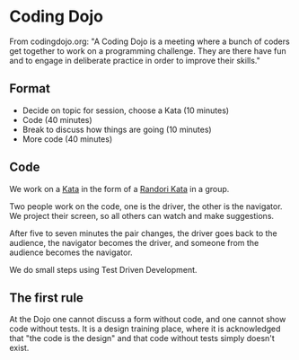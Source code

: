 # Coding Dojo

From codingdojo.org: "A Coding Dojo is a meeting where a bunch of coders get together to work on a programming challenge. They are there have fun and to engage in deliberate practice in order to improve their skills."

## Format

* Decide on topic for session, choose a Kata (10 minutes)
* Code (40 minutes)
* Break to discuss how things are going (10 minutes)
* More code (40 minutes)

## Code

We work on a [Kata](https://en.wikipedia.org/wiki/Kata_(programming)) in the form of a [Randori Kata](http://codingdojo.org/cgi-bin/index.pl?RandoriKata) in a group.

Two people work on the code, one is the driver, the other is the navigator. We project their screen, so all others can watch and make suggestions.

After five to seven minutes the pair changes, the driver goes back to the audience, the navigator becomes the driver, and someone from the audience becomes the navigator.

We do small steps using Test Driven Development.

## The first rule

At the Dojo one cannot discuss a form without code, and one cannot show code without tests. It is a design training place, where it is acknowledged that "the code is the design" and that code without tests simply doesn't exist.
